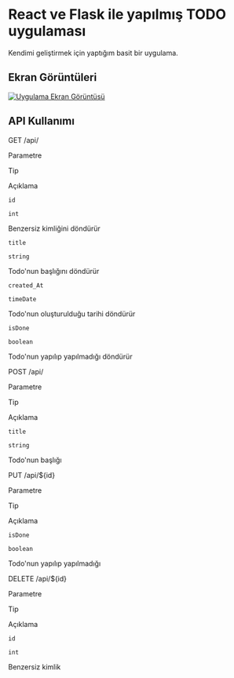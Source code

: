 [](#react-ve-flask-ile-yapılmış-todo-uygulaması)React ve Flask ile yapılmış TODO uygulaması
===========================================================================================

Kendimi geliştirmek için yaptığım basit bir uygulama.

[](#ekran-görüntüleri)Ekran Görüntüleri
---------------------------------------

[![Uygulama Ekran Görüntüsü](https://camo.githubusercontent.com/2e5ab9725f4c2703240b5617c9433d08cc0337ba3c831f8e4d472e42a10c2713/68747470733a2f2f6d656469612e646973636f72646170702e6e65742f6174746163686d656e74732f3432363434343034303339333835303838312f313037343334363030333838323331313734302f746f646f2e706e67)](https://camo.githubusercontent.com/2e5ab9725f4c2703240b5617c9433d08cc0337ba3c831f8e4d472e42a10c2713/68747470733a2f2f6d656469612e646973636f72646170702e6e65742f6174746163686d656e74732f3432363434343034303339333835303838312f313037343334363030333838323331313734302f746f646f2e706e67)

[](#api-kullanımı)API Kullanımı
-------------------------------

  GET /api/

Parametre

Tip

Açıklama

`id`

`int`

Benzersiz kimliğini döndürür

`title`

`string`

Todo'nun başlığını döndürür

`created_At`

`timeDate`

Todo'nun oluşturulduğu tarihi döndürür

`isDone`

`boolean`

Todo'nun yapılıp yapılmadığı döndürür

  POST /api/

Parametre

Tip

Açıklama

`title`

`string`

Todo'nun başlığı

  PUT /api/${id}

Parametre

Tip

Açıklama

`isDone`

`boolean`

Todo'nun yapılıp yapılmadığı

  DELETE /api/${id}

Parametre

Tip

Açıklama

`id`

`int`

Benzersiz kimlik
